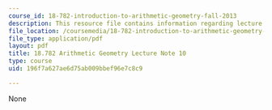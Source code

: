 ```yaml
---
course_id: 18-782-introduction-to-arithmetic-geometry-fall-2013
description: This resource file contains information regarding lecture 10.
file_location: /coursemedia/18-782-introduction-to-arithmetic-geometry-fall-2013/196f7a627ae6d75ab009bbef96e7c8c9_MIT18_782F13_lec10.pdf
file_type: application/pdf
layout: pdf
title: 18.782 Arithmetic Geometry Lecture Note 10
type: course
uid: 196f7a627ae6d75ab009bbef96e7c8c9

---
```

None